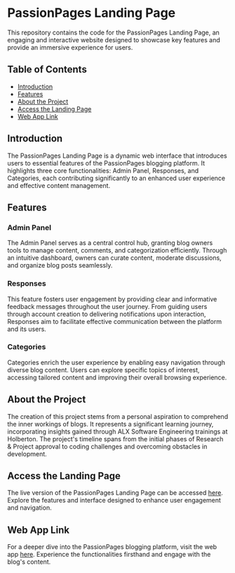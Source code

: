 # PassionPages Landing Page

This repository contains the code for the PassionPages Landing Page, an engaging and interactive website designed to showcase key features and provide an immersive experience for users.

## Table of Contents
- [Introduction](#introduction)
- [Features](#features)
- [About the Project](#about-the-project)
- [Access the Landing Page](#access-the-landing-page)
- [Web App Link](#web-app-link)

## Introduction

The PassionPages Landing Page is a dynamic web interface that introduces users to essential features of the PassionPages blogging platform. It highlights three core functionalities: Admin Panel, Responses, and Categories, each contributing significantly to an enhanced user experience and effective content management.

## Features

### Admin Panel

The Admin Panel serves as a central control hub, granting blog owners tools to manage content, comments, and categorization efficiently. Through an intuitive dashboard, owners can curate content, moderate discussions, and organize blog posts seamlessly.

### Responses

This feature fosters user engagement by providing clear and informative feedback messages throughout the user journey. From guiding users through account creation to delivering notifications upon interaction, Responses aim to facilitate effective communication between the platform and its users.

### Categories

Categories enrich the user experience by enabling easy navigation through diverse blog content. Users can explore specific topics of interest, accessing tailored content and improving their overall browsing experience.

## About the Project

The creation of this project stems from a personal aspiration to comprehend the inner workings of blogs. It represents a significant learning journey, incorporating insights gained through ALX Software Engineering trainings at Holberton. The project's timeline spans from the initial phases of Research & Project approval to coding challenges and overcoming obstacles in development.

## Access the Landing Page

The live version of the PassionPages Landing Page can be accessed [here](https://xhicko.github.io/PassionPage_Landing_Page/). Explore the features and interface designed to enhance user engagement and navigation.

## Web App Link

For a deeper dive into the PassionPages blogging platform, visit the web app [here](http://xhicko2.pythonanywhere.com/). Experience the functionalities firsthand and engage with the blog's content.
